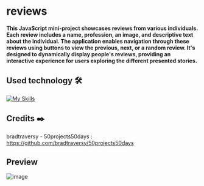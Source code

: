 # reviews
**This JavaScript mini-project showcases reviews from various individuals. Each review includes a name, profession, an image, and descriptive text about the individual. The application enables navigation through these reviews using buttons to view the previous, next, or a random review. It's designed to dynamically display people's reviews, providing an interactive experience for users exploring the different presented stories.**

## Used technology 🛠️
[![My Skills](https://skillicons.dev/icons?i=html,css,js)](https://skillicons.dev)

## Credits ✒️
bradtraversy - 50projects50days : https://github.com/bradtraversy/50projects50days

## Preview 
![image](https://github.com/Mariam-Levy/reviews/assets/80288291/7774a41d-1bfa-4454-99e5-6b335e6c28c1)
